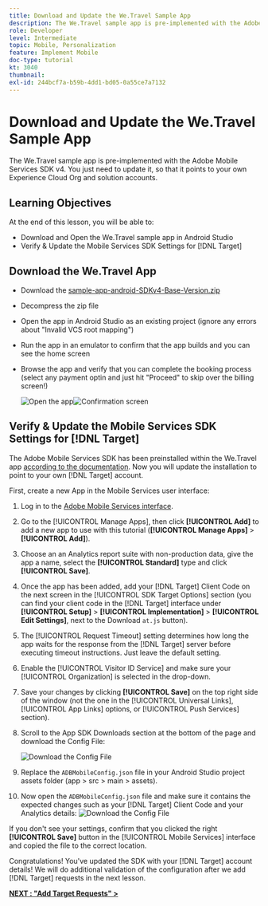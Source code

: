 ```yaml
---
title: Download and Update the We.Travel Sample App
description: The We.Travel sample app is pre-implemented with the Adobe Mobile Services SDK v4. You just need to update it so it points to your own Experience Cloud Org and solution accounts.   
role: Developer
level: Intermediate
topic: Mobile, Personalization
feature: Implement Mobile
doc-type: tutorial
kt: 3040
thumbnail:
exl-id: 244bcf7a-b59b-4dd1-bd05-0a55ce7a7132
---
```

# Download and Update the We.Travel Sample App

The We.Travel sample app is pre-implemented with the Adobe Mobile Services SDK v4. You just need to update it, so that it points to your own Experience Cloud Org and solution accounts.

## Learning Objectives

At the end of this lesson, you will be able to:

* Download and Open the We.Travel sample app in Android Studio
* Verify & Update the Mobile Services SDK Settings for [!DNL Target]

## Download the We.Travel App

* Download the [sample-app-android-SDKv4-Base-Version.zip](assets/sample-app-android-SDKv4-Base-Version.zip)
* Decompress the zip file
* Open the app in Android Studio as an existing project (ignore any errors about "Invalid VCS root mapping")
* Run the app in an emulator to confirm that the app builds and you can see the home screen
* Browse the app and verify that you can complete the booking process (select any payment optin and just hit "Proceed" to skip over the billing screen!)

    ![Open the app](assets/wetravel_homeScreen.png)![Confirmation screen](assets/wetravel_confirmationScreen.png)

## Verify & Update the Mobile Services SDK Settings for [!DNL Target]

The Adobe Mobile Services SDK has been preinstalled within the We.Travel app [according to the documentation](https://docs.adobe.com/content/help/en/mobile-services/android/getting-started-android/requirements.html). Now you will update the installation to point to your own [!DNL Target] account.

First, create a new App in the Mobile Services user interface:

1. Log in to the [Adobe Mobile Services interface](https://mobilemarketing.adobe.com).
1. Go to the [!UICONTROL Manage Apps], then click **[!UICONTROL Add]** to add a new app to use with this tutorial (**[!UICONTROL Manage Apps]** > **[!UICONTROL Add]**).
1. Choose an an Analytics report suite with non-production data, give the app a name, select the **[!UICONTROL Standard]** type and click **[!UICONTROL Save]**.
1. Once the app has been added, add your [!DNL Target] Client Code on the next screen in the [!UICONTROL SDK Target Options] section (you can find your client code in the [!DNL Target] interface under **[!UICONTROL Setup]** > **[!UICONTROL Implementation]** > **[!UICONTROL Edit Settings]**, next to the Download `at.js` button).
1. The [!UICONTROL Request Timeout] setting determines how long the app waits for the response from the [!DNL Target] server before executing timeout instructions. Just leave the default setting.
1. Enable the [!UICONTROL Visitor ID Service] and make sure your [!UICONTROL Organization] is selected in the drop-down.
1. Save your changes by clicking **[!UICONTROL Save]** on the top right side of the window (not the one in the [!UICONTROL Universal Links], [!UICONTROL App Links] options, or [!UICONTROL Push Services] section).
1. Scroll to the App SDK Downloads section at the bottom of the page and download the Config File:

    ![Download the Config File](assets/config_file.jpg)

1. Replace the `ADBMobileConfig.json` file in your Android Studio project assets folder (app > src > main > assets).

1. Now open the `ADBMobileConfig.json` file and make sure it contains the expected changes such as your [!DNL Target] Client Code and your Analytics details:
    ![Download the Config File](assets/client_code.jpg)

If you don't see your settings, confirm that you clicked the right **[!UICONTROL Save]** button in the [!UICONTROL Mobile Services] interface and copied the file to the correct location.

Congratulations! You've updated the SDK with your [!DNL Target] account details! We will do additional validation of the configuration after we add [!DNL Target] requests in the next lesson.

**[NEXT : "Add Target Requests" >](add-requests.md)**
